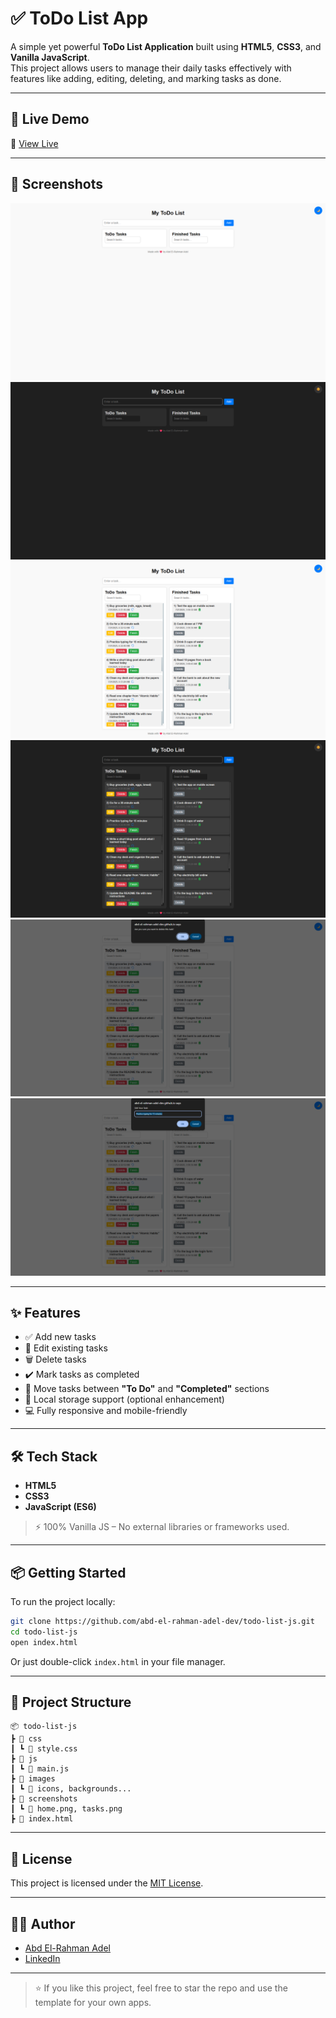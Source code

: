 # ✅ ToDo List App

A simple yet powerful **ToDo List Application** built using **HTML5**, **CSS3**, and **Vanilla JavaScript**.  
This project allows users to manage their daily tasks effectively with features like adding, editing, deleting, and marking tasks as done.

---

## 🚀 Live Demo

📍 [View Live](https://codebyabdo.github.io/ToDo-List/) <!-- عدل الرابط لو عندك صفحة شغالة -->

---

## 📸 Screenshots

![ToDo App](./screenshot-1.png)
![ToDo App](./screenshot-2.png)
![ToDo App](./screenshot-3.png)
![ToDo App](./screenshot-4.png)
![ToDo App](./screenshot-5.png)
![ToDo App](./screenshot-6.png)

---

## ✨ Features

- ✅ Add new tasks
- 📝 Edit existing tasks
- 🗑️ Delete tasks
- ✔️ Mark tasks as completed
- 🔄 Move tasks between **"To Do"** and **"Completed"** sections
- 💾 Local storage support (optional enhancement)
- 💻 Fully responsive and mobile-friendly

---

## 🛠 Tech Stack

- **HTML5**
- **CSS3**
- **JavaScript (ES6)**

> ⚡ 100% Vanilla JS – No external libraries or frameworks used.

---

## 📦 Getting Started

To run the project locally:

```bash
git clone https://github.com/abd-el-rahman-adel-dev/todo-list-js.git
cd todo-list-js
open index.html
```

Or just double-click `index.html` in your file manager.

---

## 📁 Project Structure

```
📦 todo-list-js
┣ 📂 css
┃ ┗ 📜 style.css
┣ 📂 js
┃ ┗ 📜 main.js
┣ 📂 images
┃ ┗ 📜 icons, backgrounds...
┣ 📂 screenshots
┃ ┗ 📜 home.png, tasks.png
┣ 📜 index.html

```

---

## 📄 License

This project is licensed under the [MIT License](./LICENSE).

---

## 🙋‍♂️ Author

- [Abd El-Rahman Adel](https://github.com/codebyabdo)
- [LinkedIn](https://www.linkedin.com/in/codebyabdo)

---

> ⭐ If you like this project, feel free to star the repo and use the template for your own apps.
